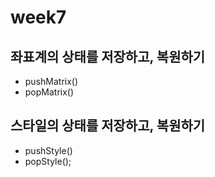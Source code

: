 # week7
## 좌표계의 상태를 저장하고, 복원하기
- pushMatrix()
- popMatrix()

## 스타일의 상태를 저장하고, 복원하기
- pushStyle()
- popStyle();
